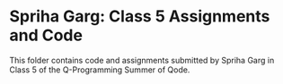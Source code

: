# Spriha Garg: Class 5 Assignments and Code
This folder contains code and assignments submitted by Spriha Garg in Class 5 of the Q-Programming Summer of Qode.